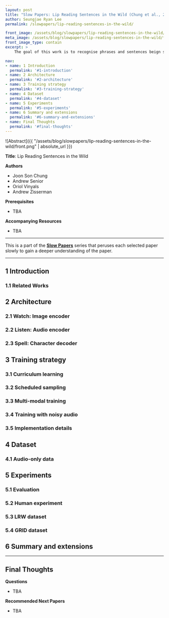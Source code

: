 ```yaml
---
layout: post
title: "Slow Papers: Lip Reading Sentences in the Wild (Chung et al., 2016)"
author: Seungjae Ryan Lee
permalink: /slowpapers/lip-reading-sentences-in-the-wild/

front_image: /assets/blog/slowpapers/lip-reading-sentences-in-the-wild/front.png
meta_image: /assets/blog/slowpapers/lip-reading-sentences-in-the-wild/front.png
front_image_type: contain
excerpt: >
    The goal of this work is to recognise phrases and sentences beign spoken by a talking face, with or without the audio. Unlike previous works that have focused on recognising a limited number of words and phrases, we tackle lip reading as an open world problem - unconstrained natural language sentences, and in the wild videos.

nav:
- name: 1 Introduction
  permalink: '#1-introduction'
- name: 2 Architecture
  permalink: '#2-architecture'
- name: 3 Training strategy
  permalink: '#3-training-strategy'
- name: 4 Dataset
  permalink: '#4-dataset'
- name: 5 Experiments
  permalink: '#5-experiments'
- name: 6 Summary and extensions
  permalink: '#6-summary-and-extensions'
- name: Final Thoughts
  permalink: '#final-thoughts'
---
```


![Abstract]({{ "/assets/blog/slowpapers/lip-reading-sentences-in-the-wild/front.png" | absolute_url }})

**Title**: Lip Reading Sentences in the Wild

**Authors**
<div>
<ul class="slowpapers__authors">
  <li>Joon Son Chung</li>
  <li>Andrew Senior</li>
  <li>Oriol Vinyals</li>
  <li>Andrew Zisserman</li>
</ul>
</div>

**Prerequisites**
 - TBA

**Accompanying Resources**
 - TBA

<hr/>

This is a part of the [**Slow Papers**](/slowpapers) series that peruses each selected paper slowly to gain a deeper understanding of the paper.

<hr/>



## 1 Introduction
### 1.1 Related Works
## 2 Architecture
### 2.1 Watch: Image encoder
### 2.2 Listen: Audio encoder
### 2.3 Spell: Character decoder
## 3 Training strategy
### 3.1 Curriculum learning
### 3.2 Scheduled sampling
### 3.3 Multi-modal training
### 3.4 Training with noisy audio
### 3.5 Implementation details
## 4 Dataset
### 4.1 Audio-only data
## 5 Experiments
### 5.1 Evaluation
### 5.2 Human experiment
### 5.3 LRW dataset
### 5.4 GRID dataset
## 6 Summary and extensions


<hr/>



## Final Thoughts

**Questions**
 - TBA

**Recommended Next Papers**
 - TBA
